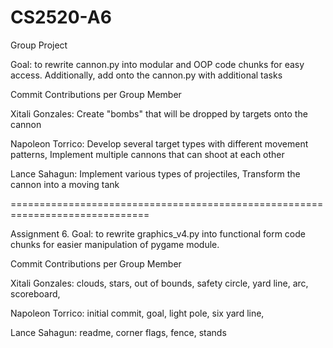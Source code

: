 # CS2520-A6
Group Project

Goal: to rewrite cannon.py into modular and OOP code chunks for easy access. Additionally, add onto the cannon.py with additional tasks

Commit Contributions per Group Member

Xitali Gonzales: 
      Create "bombs" that will be dropped by targets onto the cannon

Napoleon Torrico:
      Develop several target types with different movement patterns,
      Implement multiple cannons that can shoot at each other
  
Lance Sahagun:
      Implement various types of projectiles,
      Transform the cannon into a moving tank

==============================================================================

Assignment 6.
Goal: to rewrite graphics_v4.py into functional form code chunks for easier manipulation of pygame module. 

Commit Contributions per Group Member

Xitali Gonzales: 
  clouds,
  stars,
  out of bounds,
  safety circle,
  yard line,
  arc,
  scoreboard,

Napoleon Torrico:
  initial commit,
  goal,
  light pole,
  six yard line,
  
Lance Sahagun:
  readme,
  corner flags,
  fence,
  stands
